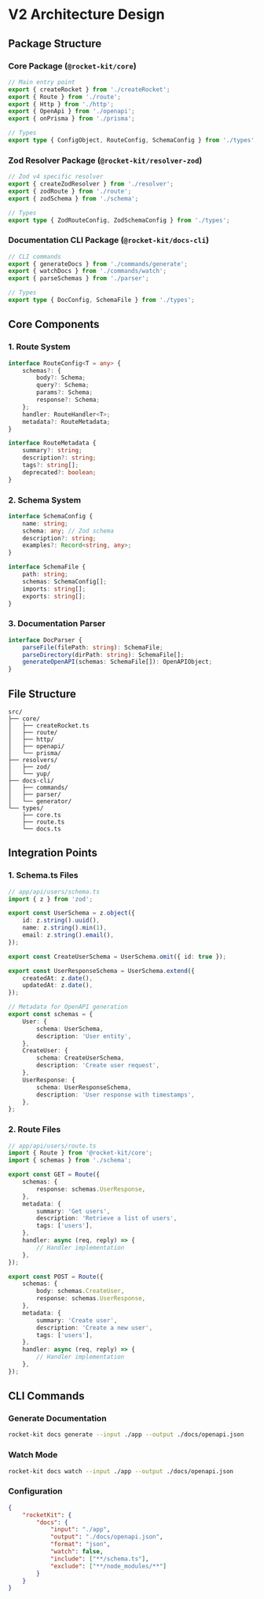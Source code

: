 # V2 Architecture Design

## Package Structure

### Core Package (`@rocket-kit/core`)

```typescript
// Main entry point
export { createRocket } from './createRocket';
export { Route } from './route';
export { Http } from './http';
export { OpenApi } from './openapi';
export { onPrisma } from './prisma';

// Types
export type { ConfigObject, RouteConfig, SchemaConfig } from './types';
```

### Zod Resolver Package (`@rocket-kit/resolver-zod`)

```typescript
// Zod v4 specific resolver
export { createZodResolver } from './resolver';
export { zodRoute } from './route';
export { zodSchema } from './schema';

// Types
export type { ZodRouteConfig, ZodSchemaConfig } from './types';
```

### Documentation CLI Package (`@rocket-kit/docs-cli`)

```typescript
// CLI commands
export { generateDocs } from './commands/generate';
export { watchDocs } from './commands/watch';
export { parseSchemas } from './parser';

// Types
export type { DocConfig, SchemaFile } from './types';
```

## Core Components

### 1. Route System

```typescript
interface RouteConfig<T = any> {
    schemas?: {
        body?: Schema;
        query?: Schema;
        params?: Schema;
        response?: Schema;
    };
    handler: RouteHandler<T>;
    metadata?: RouteMetadata;
}

interface RouteMetadata {
    summary?: string;
    description?: string;
    tags?: string[];
    deprecated?: boolean;
}
```

### 2. Schema System

```typescript
interface SchemaConfig {
    name: string;
    schema: any; // Zod schema
    description?: string;
    examples?: Record<string, any>;
}

interface SchemaFile {
    path: string;
    schemas: SchemaConfig[];
    imports: string[];
    exports: string[];
}
```

### 3. Documentation Parser

```typescript
interface DocParser {
    parseFile(filePath: string): SchemaFile;
    parseDirectory(dirPath: string): SchemaFile[];
    generateOpenAPI(schemas: SchemaFile[]): OpenAPIObject;
}
```

## File Structure

```
src/
├── core/
│   ├── createRocket.ts
│   ├── route/
│   ├── http/
│   ├── openapi/
│   └── prisma/
├── resolvers/
│   ├── zod/
│   └── yup/
├── docs-cli/
│   ├── commands/
│   ├── parser/
│   └── generator/
└── types/
    ├── core.ts
    ├── route.ts
    └── docs.ts
```

## Integration Points

### 1. Schema.ts Files

```typescript
// app/api/users/schema.ts
import { z } from 'zod';

export const UserSchema = z.object({
    id: z.string().uuid(),
    name: z.string().min(1),
    email: z.string().email(),
});

export const CreateUserSchema = UserSchema.omit({ id: true });

export const UserResponseSchema = UserSchema.extend({
    createdAt: z.date(),
    updatedAt: z.date(),
});

// Metadata for OpenAPI generation
export const schemas = {
    User: {
        schema: UserSchema,
        description: 'User entity',
    },
    CreateUser: {
        schema: CreateUserSchema,
        description: 'Create user request',
    },
    UserResponse: {
        schema: UserResponseSchema,
        description: 'User response with timestamps',
    },
};
```

### 2. Route Files

```typescript
// app/api/users/route.ts
import { Route } from '@rocket-kit/core';
import { schemas } from './schema';

export const GET = Route({
    schemas: {
        response: schemas.UserResponse,
    },
    metadata: {
        summary: 'Get users',
        description: 'Retrieve a list of users',
        tags: ['users'],
    },
    handler: async (req, reply) => {
        // Handler implementation
    },
});

export const POST = Route({
    schemas: {
        body: schemas.CreateUser,
        response: schemas.UserResponse,
    },
    metadata: {
        summary: 'Create user',
        description: 'Create a new user',
        tags: ['users'],
    },
    handler: async (req, reply) => {
        // Handler implementation
    },
});
```

## CLI Commands

### Generate Documentation

```bash
rocket-kit docs generate --input ./app --output ./docs/openapi.json
```

### Watch Mode

```bash
rocket-kit docs watch --input ./app --output ./docs/openapi.json
```

### Configuration

```json
{
    "rocketKit": {
        "docs": {
            "input": "./app",
            "output": "./docs/openapi.json",
            "format": "json",
            "watch": false,
            "include": ["**/schema.ts"],
            "exclude": ["**/node_modules/**"]
        }
    }
}
```
